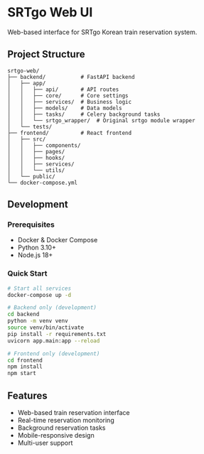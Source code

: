 # SRTgo Web UI

Web-based interface for SRTgo Korean train reservation system.

## Project Structure

```
srtgo-web/
├── backend/           # FastAPI backend
│   ├── app/
│   │   ├── api/       # API routes
│   │   ├── core/      # Core settings
│   │   ├── services/  # Business logic
│   │   ├── models/    # Data models
│   │   ├── tasks/     # Celery background tasks
│   │   └── srtgo_wrapper/  # Original srtgo module wrapper
│   └── tests/
├── frontend/          # React frontend
│   ├── src/
│   │   ├── components/
│   │   ├── pages/
│   │   ├── hooks/
│   │   ├── services/
│   │   └── utils/
│   └── public/
└── docker-compose.yml
```

## Development

### Prerequisites
- Docker & Docker Compose
- Python 3.10+
- Node.js 18+

### Quick Start
```bash
# Start all services
docker-compose up -d

# Backend only (development)
cd backend
python -m venv venv
source venv/bin/activate
pip install -r requirements.txt
uvicorn app.main:app --reload

# Frontend only (development)
cd frontend
npm install
npm start
```

## Features
- Web-based train reservation interface
- Real-time reservation monitoring
- Background reservation tasks
- Mobile-responsive design
- Multi-user support